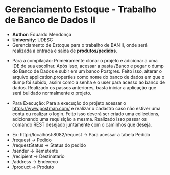 # Gerenciamento Estoque - Trabalho de Banco de Dados II 
* **Author**: Eduardo Mendonça 
* **University**: UDESC
* Gerenciamento de Estoque para o trabalho de BAN II, onde será realizada a entrada e saída de **produtos/pedidos**.

- Para a compilação: Primeiramente clonar o projeto e adicionar a uma IDE de sua escolhar.
Após isso, acessar a pasta /Banco e pegar o dump do Banco de Dados e subir em um banco Postgres.
Feito isso, alterar o arquivo application.properties como nome do banco de dados em que o dump foi subido, assim como a senha e o user para acesso ao banco de dados. 
Realizado os passos anteriores, basta iniciar a aplicação que será buildado normalmente o projeto.

- Para Execução: Para a execução  do projeto acessar o https://www.postman.com/ e realizar o cadastro caso não estiver uma conta ou realizar o login.
Feito isso deverá ser criado uma collections, adicionando uma requisição a mesma. 
Realizado isso passar os comando REST desejado juntamente com o caminhos que deseja. 
* Ex: http://localhost:8082/request -> Para acessar a tabela Pedido
* /request -> Pedido
* /requestStatus -> Status do pedido
* /sender -> Remetente
* /recipient -> Destinatario
* /address -> Endereco
* /product -> Produto
